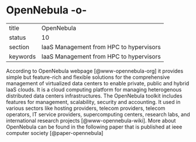 # OpenNebula -o-


|          |                                         |
| -------- | --------------------------------------- |
| title    | OpenNebula                              | 
| status   | 10                                      |
| section  | IaaS Management from HPC to hypervisors |
| keywords | IaaS Management from HPC to hypervisors |



According to OpenNebula webpage [@www-opennebula-org] it provides
simple but feature-rich and flexible solutions for the comprehensive
management of virtualized data centers to enable private, public and
hybrid laaS clouds. It is a cloud computing platform for managing
heterogenous distributed data centers infrastructures. The OpenNebula
toolkit includes features for management, scalability, security and
accounting. It used in various sectors like hosting providers, telecom
providers, telecom operators, IT service providers, supercomputing
centers, research labs, and international research
projects [@www-opennebula-wiki]. More about OpenNebula can be
found in the following paper that is published at ieee computer
society [@paper-opennebula]
     
